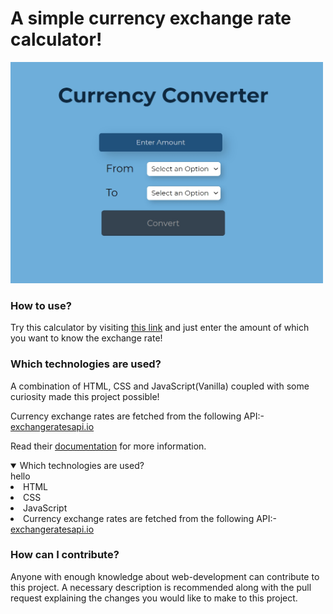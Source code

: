 # A simple currency exchange rate calculator!

<img src="assets/currency_converter.jpg" width="500">

### How to use?
Try this calculator by visiting [this link](https://murtuzaalisurti.github.io/a-currency-converter) and just enter the amount of which you want to know the exchange rate!

### Which technologies are used?
A combination of HTML, CSS and JavaScript(Vanilla) coupled with some curiosity made this project possible!

Currency exchange rates are fetched from the following API:- [exchangeratesapi.io](https://github.com/exchangeratesapi/exchangeratesapi)

Read their [documentation](https://github.com/exchangeratesapi/exchangeratesapi#usage) for more information.

<details open>
  <summary size="17px">Which technologies are used?</summary>
      hello
  <li>HTML</li>
  <li>CSS</li>
  <li>JavaScript</li>
  <li>Currency exchange rates are fetched from the following API:- <a href="https://github.com/exchangeratesapi/exchangeratesapi">exchangeratesapi.io</a></li>
 </details>

### How can I contribute?
Anyone with enough knowledge about web-development can contribute to this project. A necessary description is recommended along with the pull request explaining the changes you would like to make to this project. 
